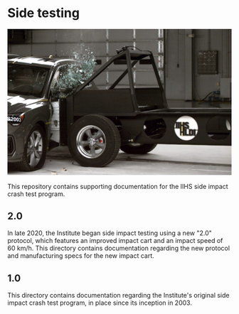 # Side testing

![Image of a crash test](assets/ces2003.png)

This repository contains supporting documentation for the IIHS side impact crash test program.

## 2.0

In late 2020, the Institute began side impact testing using a new "2.0" protocol, which
features an improved impact cart and an impact speed of 60 km/h. This directory contains documentation
regarding the new protocol and manufacturing specs for the new impact cart.

## 1.0

This directory contains documentation regarding the Institute's original side impact crash test
program, in place since its inception in 2003.
